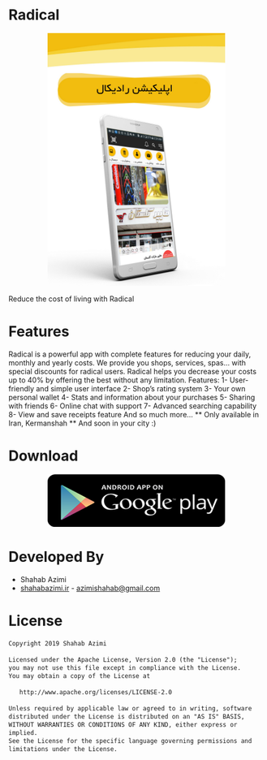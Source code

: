 
# Radical
<p align="center">
  <img src="banner.jpeg" width="350" />
</p>
Reduce the cost of living with Radical

# Features
Radical is a powerful app with complete features for reducing your daily, monthly and yearly costs. We provide you shops, services, spas… with special discounts for radical users.
Radical helps you decrease your costs up to 40% by offering the best without any limitation.
Features:
1-	User-friendly and simple user interface
2-	Shop’s rating system
3-	Your own personal wallet
4-	Stats and information about your purchases
5-	Sharing with friends
6-	Online chat with support
7-	Advanced searching capability
8-	View and save receipts feature
And so much more…
** Only available in Iran, Kermanshah **
And soon in your city :)

# Download
<p align="center">
  <a href="https://play.google.com/store/apps/details?id=ir.radical_app.radical" target="_blank">
  <img src="playstore.png" width="350" />
  </a>
</p>

# Developed By

* Shahab Azimi
 * [shahabazimi.ir](http://shahabazimi.ir) - <azimishahab@gmail.com>

# License

    Copyright 2019 Shahab Azimi

    Licensed under the Apache License, Version 2.0 (the "License");
    you may not use this file except in compliance with the License.
    You may obtain a copy of the License at

       http://www.apache.org/licenses/LICENSE-2.0

    Unless required by applicable law or agreed to in writing, software
    distributed under the License is distributed on an "AS IS" BASIS,
    WITHOUT WARRANTIES OR CONDITIONS OF ANY KIND, either express or implied.
    See the License for the specific language governing permissions and
    limitations under the License.
